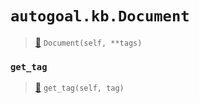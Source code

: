 # `autogoal.kb.Document`

> [📝](https://github.com/autogal/autogoal/blob/master/autogoal/kb/_data.py#L405)
> `Document(self, **tags)`

### `get_tag`

> [📝](https://github.com/autogoal/autogoal/blob/master/autogoal/kb/_data.py#L283)
> `get_tag(self, tag)`

